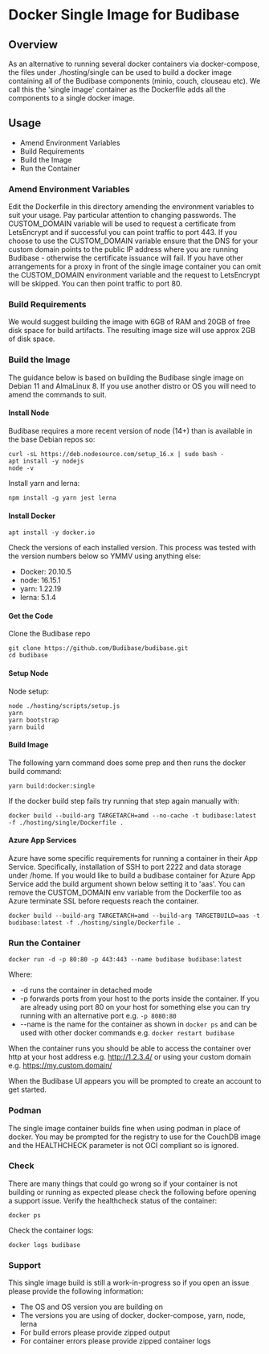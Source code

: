 # Docker Single Image for Budibase

## Overview

As an alternative to running several docker containers via docker-compose, the files under ./hosting/single can be used to build a docker image containing all of the Budibase components (minio, couch, clouseau etc).
We call this the 'single image' container as the Dockerfile adds all the components to a single docker image.

## Usage

- Amend Environment Variables
- Build Requirements
- Build the Image
- Run the Container

### Amend Environment Variables

Edit the Dockerfile in this directory amending the environment variables to suit your usage. Pay particular attention to changing passwords.
The CUSTOM_DOMAIN variable will be used to request a certificate from LetsEncrypt and if successful you can point traffic to port 443. If you choose to use the CUSTOM_DOMAIN variable ensure that the DNS for your custom domain points to the public IP address where you are running Budibase - otherwise the certificate issuance will fail.
If you have other arrangements for a proxy in front of the single image container you can omit the CUSTOM_DOMAIN environment variable and the request to LetsEncrypt will be skipped. You can then point traffic to port 80.

### Build Requirements

We would suggest building the image with 6GB of RAM and 20GB of free disk space for build artifacts. The resulting image size will use approx 2GB of disk space.

### Build the Image

The guidance below is based on building the Budibase single image on Debian 11 and AlmaLinux 8. If you use another distro or OS you will need to amend the commands to suit.

#### Install Node

Budibase requires a more recent version of node (14+) than is available in the base Debian repos so:

```
curl -sL https://deb.nodesource.com/setup_16.x | sudo bash -
apt install -y nodejs
node -v
```

Install yarn and lerna:

```
npm install -g yarn jest lerna
```

#### Install Docker

```
apt install -y docker.io
```

Check the versions of each installed version. This process was tested with the version numbers below so YMMV using anything else:

- Docker: 20.10.5
- node: 16.15.1
- yarn: 1.22.19
- lerna: 5.1.4

#### Get the Code

Clone the Budibase repo

```
git clone https://github.com/Budibase/budibase.git
cd budibase
```

#### Setup Node

Node setup:

```
node ./hosting/scripts/setup.js
yarn
yarn bootstrap
yarn build
```

#### Build Image

The following yarn command does some prep and then runs the docker build command:

```
yarn build:docker:single
```

If the docker build step fails try running that step again manually with:

```
docker build --build-arg TARGETARCH=amd --no-cache -t budibase:latest -f ./hosting/single/Dockerfile .
```

#### Azure App Services

Azure have some specific requirements for running a container in their App Service. Specifically, installation of SSH to port 2222 and data storage under /home. If you would like to build a budibase container for Azure App Service add the build argument shown below setting it to 'aas'. You can remove the CUSTOM_DOMAIN env variable from the Dockerfile too as Azure terminate SSL before requests reach the container.

```
docker build --build-arg TARGETARCH=amd --build-arg TARGETBUILD=aas -t budibase:latest -f ./hosting/single/Dockerfile .
```

### Run the Container

```
docker run -d -p 80:80 -p 443:443 --name budibase budibase:latest
```

Where:

- -d runs the container in detached mode
- -p forwards ports from your host to the ports inside the container. If you are already using port 80 on your host for something else you can try running with an alternative port e.g. `-p 8080:80`
- --name is the name for the container as shown in `docker ps` and can be used with other docker commands e.g. `docker restart budibase`

When the container runs you should be able to access the container over http at your host address e.g. http://1.2.3.4/ or using your custom domain e.g. https://my.custom.domain/

When the Budibase UI appears you will be prompted to create an account to get started.

### Podman

The single image container builds fine when using podman in place of docker. You may be prompted for the registry to use for the CouchDB image and the HEALTHCHECK parameter is not OCI compliant so is ignored.

### Check

There are many things that could go wrong so if your container is not building or running as expected please check the following before opening a support issue.
Verify the healthcheck status of the container:

```
docker ps
```

Check the container logs:

```
docker logs budibase
```

### Support

This single image build is still a work-in-progress so if you open an issue please provide the following information:

- The OS and OS version you are building on
- The versions you are using of docker, docker-compose, yarn, node, lerna
- For build errors please provide zipped output
- For container errors please provide zipped container logs
